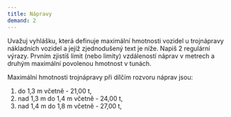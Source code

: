 ```yaml
---
title: Nápravy
demand: 2
---
```


Uvažuj vyhlášku, která definuje maximální hmotnosti vozidel u trojnápravy nákladních vozidel a jejíž zjednodušený text je níže. Napiš 2 regulární výrazy. Prvním zjistíš limit (nebo limity) vzdáleností náprav v metrech a druhým maximální povolenou hmotnost v tunách.

Maximální hmotnosti trojnápravy při dílčím rozvoru náprav jsou:
1. do 1,3 m včetně - 21,00 t,
2. nad 1,3 m do 1,4 m včetně - 24,00 t,
3. nad 1,4 m do 1,8 m včetně - 27,00 t,
